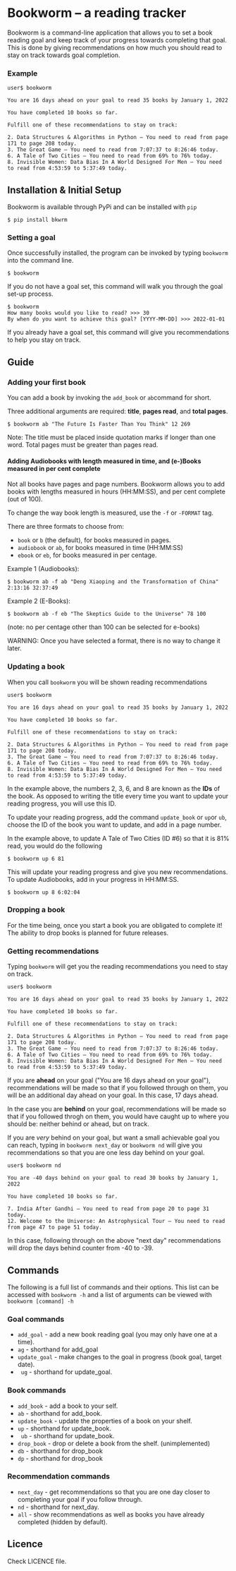 # Bookworm – a reading tracker

Bookworm is a command-line application that allows you to set a book reading goal and keep track of your progress
towards completing that goal. This is done by giving recommendations on how much you should read to stay on track
towards goal completion.

### Example

```
user$ bookworm

You are 16 days ahead on your goal to read 35 books by January 1, 2022

You have completed 10 books so far.

Fulfill one of these recommendations to stay on track:

2. Data Structures & Algorithms in Python – You need to read from page 171 to page 208 today.
3. The Great Game – You need to read from 7:07:37 to 8:26:46 today.
6. A Tale of Two Cities – You need to read from 69% to 76% today.
8. Invisible Women: Data Bias In A World Designed For Men – You need to read from 4:53:59 to 5:37:49 today.

`````

## Installation & Initial Setup

Bookworm is available through PyPi and can be installed with ```pip```

```$ pip install bkwrm```

### Setting a goal

Once successfully installed, the program can be invoked by typing `````bookworm````` into the command line.

```$ bookworm```

If you do not have a goal set, this command will walk you through the goal set-up process.

```
$ bookworm
How many books would you like to read? >>> 30
By when do you want to achieve this goal? [YYYY-MM-DD] >>> 2022-01-01
```

If you already have a goal set, this command will give you recommendations to help you stay on track.

## Guide

### Adding your first book

You can add a book by invoking the ```add_book``` or ```ab```command for short.

Three additional arguments are required: **title**, **pages read**, and **total pages**.

```$ bookworm ab "The Future Is Faster Than You Think" 12 269```

Note: The title must be placed inside quotation marks if longer than one word. Total pages must be greater than pages
read.

#### Adding Audiobooks with length measured in time, and (e-)Books measured in per cent complete

Not all books have pages and page numbers. Bookworm allows you to add books with lengths measured in hours (HH:MM:SS),
and per cent complete (out of 100).

To change the way book length is measured, use the ```-f``` or ```-FORMAT``` tag.

There are three formats to choose from:

* ```book``` or ```b``` (the default), for books measured in pages.
* ```audiobook``` or ```ab```, for books measured in time (HH:MM:SS)
* ```ebook``` or ```eb```, for books measured in per centage.

Example 1 (Audiobooks):

```$ bookworm ab -f ab "Deng Xiaoping and the Transformation of China" 2:13:16 32:37:49```

Example 2 (E-Books):

```$ bookworm ab -f eb "The Skeptics Guide to the Universe" 78 100```

(note: no per centage other than 100 can be selected for e-books)

WARNING: Once you have selected a format, there is no way to change it later.

### Updating a book

When you call ```bookworm``` you will be shown reading recommendations

```
user$ bookworm

You are 16 days ahead on your goal to read 35 books by January 1, 2022

You have completed 10 books so far.

Fulfill one of these recommendations to stay on track:

2. Data Structures & Algorithms in Python – You need to read from page 171 to page 208 today.
3. The Great Game – You need to read from 7:07:37 to 8:26:46 today.
6. A Tale of Two Cities – You need to read from 69% to 76% today.
8. Invisible Women: Data Bias In A World Designed For Men – You need to read from 4:53:59 to 5:37:49 today.

`````

In the example above, the numbers 2, 3, 6, and 8 are known as the **IDs** of the book. As opposed to writing the title
every time you want to update your reading progress, you will use this ID.

To update your reading progress, add the command ```update_book``` or ```up```or ```ub```, choose the ID of the book you
want to update, and add in a page number.

In the example above, to update A Tale of Two Cities (ID #6) so that it is 81% read, you would do the following

```$ bookworm up 6 81```

This will update your reading progress and give you new recommendations. To update Audiobooks, add in your progress in
HH:MM:SS.

```$ bookworm up 8 6:02:04```

### Dropping a book

For the time being, once you start a book you are obligated to complete it! The ability to drop books is planned for
future releases.

### Getting recommendations

Typing ```bookworm``` will get you the reading recommendations you need to stay on track.

```
user$ bookworm

You are 16 days ahead on your goal to read 35 books by January 1, 2022

You have completed 10 books so far.

Fulfill one of these recommendations to stay on track:

2. Data Structures & Algorithms in Python – You need to read from page 171 to page 208 today.
3. The Great Game – You need to read from 7:07:37 to 8:26:46 today.
6. A Tale of Two Cities – You need to read from 69% to 76% today.
8. Invisible Women: Data Bias In A World Designed For Men – You need to read from 4:53:59 to 5:37:49 today.

`````

If you are **ahead** on your goal ("You are 16 days ahead on your goal"), recommendations will be made so that if you
followed through on them, you will be an additional day ahead on your goal. In this case, 17 days ahead.

In the case you are **behind** on your goal, recommendations will be made so that if you followed throgh on them, you
would have caught up to where you should be: neither behind or ahead, but on track.

If you are *very* behind on your goal, but want a small achievable goal you can reach, typing in ```bookworm next_day```
or ```bookworm nd``` will give you recommendations so that you are one less day behind on your goal.

```
user$ bookworm nd

You are -40 days behind on your goal to read 30 books by January 1, 2022

You have completed 10 books so far.

7. India After Gandhi – You need to read from page 20 to page 31 today.
12. Welcome to the Universe: An Astrophysical Tour – You need to read from page 47 to page 51 today.
```

In this case, following through on the above "next day" recommendations will drop the days behind counter from -40 to
-39.

## Commands

The following is a full list of commands and their options. This list can be accessed with ```bookworm -h``` and a list
of arguments can be viewed with ```bookworm [command] -h```

### Goal commands

* ```add_goal``` - add a new book reading goal (you may only have one at a time).
* ```ag``` - shorthand for add_goal
* ```update_goal``` - make changes to the goal in progress (book goal, target date).
* ``` ug``` - shorthand for update_goal.

### Book commands

* ```add_book``` - add a book to your self.
* ```ab``` - shorthand for add_book.
* ```update_book``` - update the properties of a book on your shelf.
* ```up``` - shorthand for update_book.
* ``` ub``` - shorthand for update_book.
* ```drop_book``` - drop or delete a book from the shelf. (unimplemented)
* ```db``` - shorthand for drop_book
* ```dp``` - shorthand for drop_book

### Recommendation commands

* ```next_day``` - get recommendations so that you are one day closer to completing your goal if you follow through.
* ```nd``` - shorthand for next_day.
* ```all``` - show recommendations as well as books you have already completed (hidden by default).

## Licence

Check LICENCE file.
